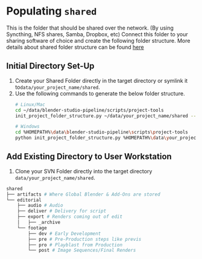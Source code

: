 # Populating `shared`
This is the folder that should be shared over the network. (By using Syncthing, NFS shares, Samba, Dropbox, etc) Connect this folder to your sharing software of choice and create the following folder structure. More details about shared folder structure can be found [here](/naming-conventions/shared-folder-structure.md)

## Initial Directory Set-Up
1. Create your Shared Folder directly in the target directory or symlink it to`data/your_project_name/shared`. 
2. Use the following commands to generate the below folder structure.
    ```bash
    # Linux/Mac    
    cd ~/data/blender-studio-pipeline/scripts/project-tools
    init_project_folder_structure.py ~/data/your_project_name/shared --json_file folder_structure_shared.json
    ```
    ```bash
    # Windows
    cd %HOMEPATH%\data\blender-studio-pipeline\scripts\project-tools
    python init_project_folder_structure.py %HOMEPATH%\data\your_project_name\shared --json_file folder_structure_shared.json
    ```

## Add Existing Directory to User Workstation
1. Clone your SVN Folder directly into the target directory `data/your_project_name/shared`.

```bash
shared
├── artifacts # Where Global Blender & Add-Ons are stored
└── editorial   
    ├── audio # Audio
    ├── deliver # Delivery for script
    ├── export # Renders coming out of edit
    │   ├── _archive
    └── footage 
        ├── dev # Early Development
        ├── pre # Pre-Production steps like previs
        ├── pro # Playblast from Production
        └── post # Image Sequences/Final Renders
```